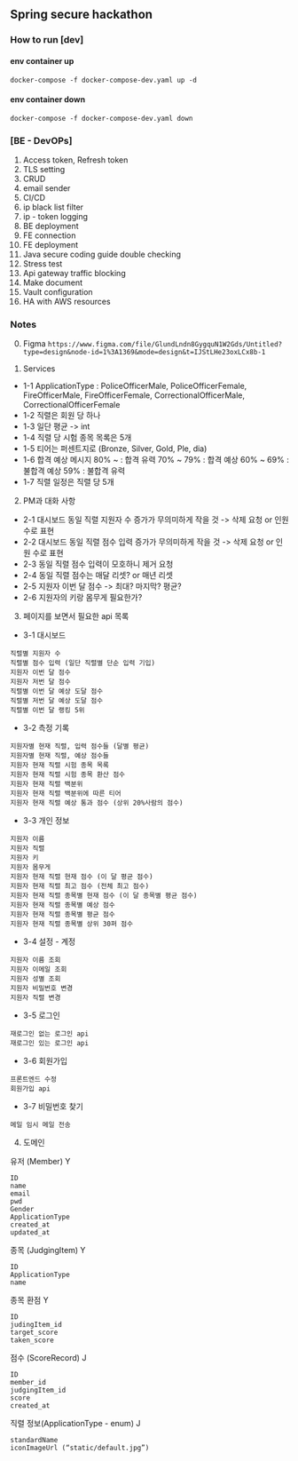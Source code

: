 ## Spring secure hackathon

### How to run [dev]

#### env container up
```
docker-compose -f docker-compose-dev.yaml up -d
```

#### env container down
```
docker-compose -f docker-compose-dev.yaml down
```

### [BE - DevOPs]
1. Access token, Refresh token
2. TLS setting
3. CRUD
4. email sender
5. CI/CD
6. ip black list filter
7. ip - token logging
8. BE deployment
9. FE connection
10. FE deployment
11. Java secure coding guide double checking
12. Stress test
13. Api gateway traffic blocking
14. Make document
15. Vault configuration
16. HA with AWS resources

### Notes
0. Figma
`https://www.figma.com/file/GlundLndn8GygquN1W2Gds/Untitled?type=design&node-id=1%3A1369&mode=design&t=IJStLHe23oxLCx8b-1`

1. Services
- 1-1 ApplicationType : PoliceOfficerMale, PoliceOfficerFemale, FireOfficerMale, FireOfficerFemale, CorrectionalOfficerMale, CorrectionalOfficerFemale
- 1-2 직렬은 회원 당 하나
- 1-3 일단 평균 -> int
- 1-4 직렬 당 시험 종목 목록은 5개
- 1-5 티어는 퍼센트지로 (Bronze, Silver, Gold, Ple, dia)
- 1-6 합격 예상 메시지
  80% ~ : 합격 유력
  70% ~ 79% : 합격 예상
  60% ~ 69% : 불합격 예상
  59% : 불합격 유력
- 1-7 직렬 일정은 직렬 당 5개

2. PM과 대화 사항
- 2-1 대시보드 동일 직렬 지원자 수 증가가 무의미하게 작을 것 -> 삭제 요청 or 인원 수로 표현
- 2-2 대시보드 동일 직렬 점수 입력 증가가 무의미하게 작을 것 -> 삭제 요청 or 인원 수로 표현
- 2-3 동일 직렬 점수 입력이 모호하니 제거 요청
- 2-4 동일 직렬 점수는 매달 리셋? or 매년 리셋
- 2-5 지원자 이번 달 점수 -> 최대? 마지막? 평균?
- 2-6 지원자의 키랑 몸무게 필요한가?

3. 페이지를 보면서 필요한 api 목록
- 3-1 대시보드
```
직렬별 지원자 수
직렬별 점수 입력 (일단 직렬별 단순 입력 기입)
지원자 이번 달 점수
지원자 저번 달 점수
직렬별 이번 달 예상 도달 점수
직렬별 저번 달 예상 도달 점수
직렬별 이번 달 랭킹 5위
```
- 3-2 측정 기록
```
지원자별 현재 직렬, 입력 점수들 (달별 평균)
지원자별 현재 직렬, 예상 점수들
지원자 현재 직렬 시험 종목 목록
지원자 현재 직렬 시험 종목 환산 점수
지원자 현재 직렬 백분위
지원자 현재 직렬 백분위에 따른 티어
지원자 현재 직렬 예상 통과 점수 (상위 20%사람의 점수)
```
- 3-3 개인 정보
```
지원자 이름
지원자 직렬
지원자 키
지원자 몸무게
지원자 현재 직렬 현재 점수 (이 달 평균 점수)
지원자 현재 직렬 최고 점수 (전체 최고 점수)
지원자 현재 직렬 종목별 현재 점수 (이 달 종목별 평균 점수)
지원자 현재 직렬 종목별 예상 점수
지원자 현재 직렬 종목별 평균 점수
지원자 현재 직렬 종목별 상위 30퍼 점수
```

- 3-4 설정 - 계정
```
지원자 이름 조회
지원자 이메일 조회
지원자 성별 조회
지원자 비밀번호 변경
지원자 직렬 변경
```

- 3-5 로그인
```
재로그인 없는 로그인 api
재로그인 있는 로그인 api
```

- 3-6 회원가입
```
프론트엔드 수정
회원가입 api
```

- 3-7 비밀번호 찾기
```
메일 임시 메일 전송
```

4. 도메인

유저 (Member) Y
```
ID
name
email
pwd
Gender
ApplicationType
created_at
updated_at
```

종목 (JudgingItem)	Y
```
ID
ApplicationType
name
```

종목 환점	Y
```
ID
judingItem_id
target_score
taken_score
```

점수 (ScoreRecord) J
```
ID
member_id
judgingItem_id
score
created_at
```

직렬 정보(ApplicationType - enum) J
```
standardName
iconImageUrl (“static/default.jpg”)
```
